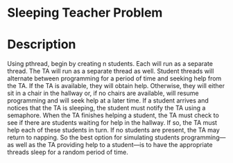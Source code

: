 # Sleeping Teacher Problem
# Description 
Using pthread, begin by creating n students. Each will run as a separate thread. The TA will run as a separate thread as well. Student threads will alternate between programming for a period of time and seeking help from the TA. If the TA is available, they will obtain help. Otherwise, they will either sit in a chair in the hallway or, if no chairs are available, will resume programming and will seek help at a later time. If a student arrives and notices that the TA is sleeping, the student must notify the TA using a semaphore. When the TA finishes helping a student, the TA must check to see if there are students waiting for help in the hallway. If so, the TA must help each of these students in turn. If no students are present, the TA may return to napping. So the best option for simulating students programming—as well as the TA providing help to a student—is to have the appropriate threads sleep for a random period of time.  
